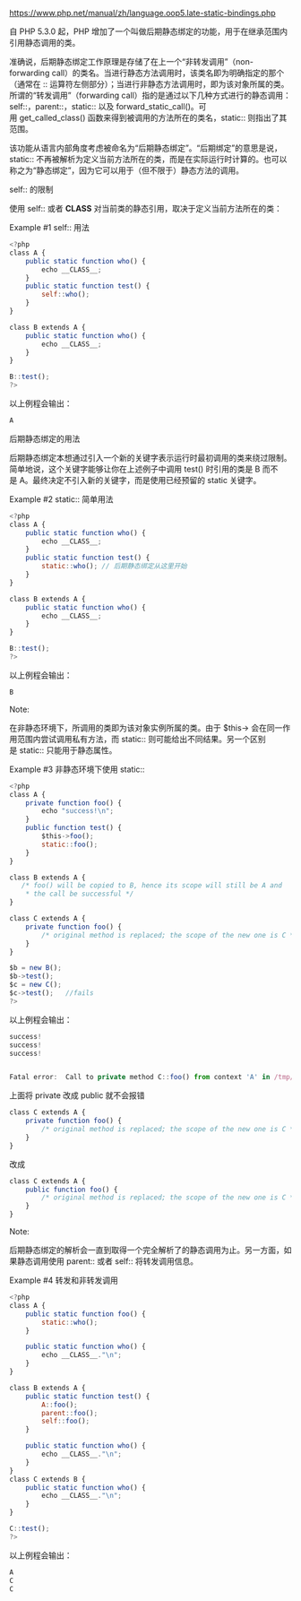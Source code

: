 https://www.php.net/manual/zh/language.oop5.late-static-bindings.php



自 PHP 5.3.0 起，PHP 增加了一个叫做后期静态绑定的功能，用于在继承范围内引用静态调用的类。

准确说，后期静态绑定工作原理是存储了在上一个“非转发调用”（non-forwarding call）的类名。当进行静态方法调用时，该类名即为明确指定的那个（通常在 :: 运算符左侧部分）；当进行非静态方法调用时，即为该对象所属的类。所谓的“转发调用”（forwarding call）指的是通过以下几种方式进行的静态调用：self::，parent::，static:: 以及 forward_static_call()。可用 get_called_class() 函数来得到被调用的方法所在的类名，static:: 则指出了其范围。

该功能从语言内部角度考虑被命名为“后期静态绑定”。“后期绑定”的意思是说，static:: 不再被解析为定义当前方法所在的类，而是在实际运行时计算的。也可以称之为“静态绑定”，因为它可以用于（但不限于）静态方法的调用。



self:: 的限制

使用 self:: 或者 __CLASS__ 对当前类的静态引用，取决于定义当前方法所在的类：

Example #1 self:: 用法

```javascript
<?php
class A {
    public static function who() {
        echo __CLASS__;
    }
    public static function test() {
        self::who();
    }
}

class B extends A {
    public static function who() {
        echo __CLASS__;
    }
}

B::test();
?>
```



以上例程会输出：

```javascript
A
```



后期静态绑定的用法



后期静态绑定本想通过引入一个新的关键字表示运行时最初调用的类来绕过限制。简单地说，这个关键字能够让你在上述例子中调用 test() 时引用的类是 B 而不是 A。最终决定不引入新的关键字，而是使用已经预留的 static 关键字。



Example #2 static:: 简单用法



```javascript
<?php
class A {
    public static function who() {
        echo __CLASS__;
    }
    public static function test() {
        static::who(); // 后期静态绑定从这里开始
    }
}

class B extends A {
    public static function who() {
        echo __CLASS__;
    }
}

B::test();
?>
```





以上例程会输出：



```javascript
B
```





Note:

在非静态环境下，所调用的类即为该对象实例所属的类。由于 $this-> 会在同一作用范围内尝试调用私有方法，而 static:: 则可能给出不同结果。另一个区别是 static:: 只能用于静态属性。



Example #3 非静态环境下使用 static::



```javascript
<?php
class A {
    private function foo() {
        echo "success!\n";
    }
    public function test() {
        $this->foo();
        static::foo();
    }
}

class B extends A {
   /* foo() will be copied to B, hence its scope will still be A and
    * the call be successful */
}

class C extends A {
    private function foo() {
        /* original method is replaced; the scope of the new one is C */
    }
}

$b = new B();
$b->test();
$c = new C();
$c->test();   //fails
?>
```



以上例程会输出：



```javascript
success!
success!
success!


Fatal error:  Call to private method C::foo() from context 'A' in /tmp/test.php on line 9
```



上面将 private 改成 public 就不会报错

```javascript
class C extends A {
    private function foo() {
        /* original method is replaced; the scope of the new one is C */
    }
}
```

改成

```javascript
class C extends A {
    public function foo() {
        /* original method is replaced; the scope of the new one is C */
    }
}
```





Note:

后期静态绑定的解析会一直到取得一个完全解析了的静态调用为止。另一方面，如果静态调用使用 parent:: 或者 self:: 将转发调用信息。

Example #4 转发和非转发调用



```javascript
<?php
class A {
    public static function foo() {
        static::who();
    }

    public static function who() {
        echo __CLASS__."\n";
    }
}

class B extends A {
    public static function test() {
        A::foo();
        parent::foo();
        self::foo();
    }

    public static function who() {
        echo __CLASS__."\n";
    }
}
class C extends B {
    public static function who() {
        echo __CLASS__."\n";
    }
}

C::test();
?>
```



以上例程会输出：



```javascript
A
C
C
```

